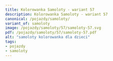 ```yaml
---
title: Kolorowanka Samoloty - wariant 57
description: Kolorowanka Samoloty - wariant 57
canonical: /pojazdy/samoloty/
variant_of: samoloty
image: /pojazdy/samoloty/57/samoloty-57.svg
pdf: /pojazdy/samoloty/57/samoloty-57.pdf
alt: "samoloty kolorowanka dla dzieci"
tags:
- pojazdy
- samoloty
---
```

